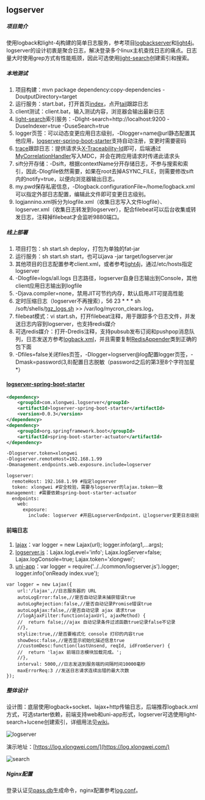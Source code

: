 ## logserver

##### 项目简介
使用logback和light-4j构建的简单日志服务，参考项目[logbackserver](https://gitee.com/xlongwei/logbackserver)和[light4j](https://gitee.com/xlongwei/light4j)。logserver的设计初衷是聚合日志，解决登录多个linux主机查找日志的痛点。日志量大时使用grep方式有性能瓶颈，因此可选使用[light-search](https://gitee.com/lightgrp/light-search)创建索引和搜索。

##### 本地测试

1. 项目构建：mvn package dependency:copy-dependencies -DoutputDirectory=target
2. 运行服务：start.bat，打开首页[index](http://localhost:9880/index.html)，点开[tail](http://localhost:9880/tail.html)跟踪日志
3. client测试：client.bat，输入测试内容，浏览器会输出最新日志
4. [light-search](https://gitee.com/lightgrp/light-search)索引服务：-Dlight-search=http://localhost:9200 -DuseIndexer=true -DuseSearch=true
5. logger页签：可以动态变更应用日志级别，-Dlogger=name@url静态配置其他应用，[logserver-spring-boot-starter](https://gitee.com/xlongwei/logserver-spring-boot-starter)支持自动注册，变更时需要密码
6. [trace](https://gitee.com/xlongwei/logserver/wikis/trace)跟踪日志：提供请求头[X-Traceability-Id](http://t.xlongwei.com/images/logserver/search.png)即可，后端通过[MyCorrelationHandler](https://gitee.com/xlongwei/light4j/blob/master/src/main/resources/config/handler.yml)写入MDC，并会在跨应用请求时传递此请求头
7. sift分开存储：-Dsift，根据contextName分开存储日志，不参与搜索和索引，因此-Dlogfile依然需要，如果在root去掉ASYNC_FILE，则需要修改sift内的notify=true，以便向浏览器输出日志。
8. my.pwd保存私密信息，-Dlogback.configurationFile=/home/logback.xml可以指定外部日志配置，编辑此文件即可变更日志级别。
9. logjannino.xml拆分为logfile.xml（收集日志写入文件logfile）、logserver.xml（收集日志转发到logserver），配合filebeat可以后台收集或转发日志，注释掉filebeat才会监听9880端口。

##### 线上部署

1. 项目打包：sh start.sh deploy，打包为单独的fat-jar
2. 运行服务：sh start.sh start，也可以java -jar target/logserver.jar
3. 其他项目的日志配置参考client.xml，或者参考[light4j](https://gitee.com/xlongwei/light4j/blob/master/src/main/resources/logback.xml)，通过/etc/hosts指定logserver
4. -Dlogfile=logs/all.logs 日志路径，logserver自身日志输出到Console，其他client应用日志输出到logfile
5. -Djava.compiler=none，禁用JIT可节约内存，默认启用JIT可提高性能
6. 定时压缩日志（logserver不再搜索），56 23 * * * sh /soft/shells/[tgz_logs.sh](https://gitee.com/xlongwei/logserver/blob/master/aliyun/tgz_logs.sh) >> /var/log/mycron_clears.log，
7. filebeat模式：vi start.sh，打开filebeat注释，用于跟踪多个日志文件，并发送日志内容到logserver，也支持redis媒介
8. 可选redis媒介：打开-Dredis注释，支持pubsub发布订阅和pushpop消息队列，日志发送方参考[logback.xml](https://gitee.com/xlongwei/light4j/blob/master/src/main/resources/logback.xml)，并且需要复制[RedisAppender](https://gitee.com/xlongwei/light4j/blob/master/src/main/java/ch/qos/logback/classic/redis/RedisAppender.java)类到正确的包下面
9. -Dfiles=false关闭files页签，-Dlogger=logserver@log配置logger页签，-Dmask=password(3,8)配置日志脱敏（password之后的第3至8个字符加星*）

#### [logserver-spring-boot-starter](https://gitee.com/xlongwei/logserver-spring-boot-starter)
```xml
<dependency>
    <groupId>com.xlongwei.logserver</groupId>
    <artifactId>logserver-spring-boot-starter</artifactId>
    <version>0.0.3</version>
</dependency>
<dependency>
	<groupId>org.springframework.boot</groupId>
	<artifactId>spring-boot-starter-actuator</artifactId>
</dependency>

-Dlogserver.token=xlongwei
-Dlogserver.remoteHost=192.168.1.99
-Dmanagement.endpoints.web.exposure.include=logserver

logserver:
  remoteHost: 192.168.1.99 #指定logserver
  token: xlongwei #安全校验，需要与logserver的lajax.token一致
management: #需要依赖spring-boot-starter-actuator
  endpoints:
    web:
      exposure:
        include: logserver #开启LogserverEndpoint，让logserver变更日志级别
```

#### 前端日志

1. [lajax](https://github.com/eshengsky/lajax)：var logger = new Lajax(url); logger.info(arg1,...args);
2. [logserver.js](https://log.xlongwei.com/logserver.js)：Lajax.logLevel='info'; Lajax.logServer=false; Lajax.logConsole=true; Lajax.token='xlongwei';
3. [uni-app](https://gitee.com/xlongwei/apidemo/blob/master/common/logserver.js)：var logger = require('../../common/logserver.js').logger; logger.info('onReady index.vue');

```
var logger = new Lajax({
	url:'/lajax',//日志服务器的 URL
	autoLogError:false,//是否自动记录未捕获错误true
	autoLogRejection:false,//是否自动记录Promise错误true
	autoLogAjax:false,//是否自动记录 ajax 请求true
	//logAjaxFilter:function(ajaxUrl, ajaxMethod) {
	//	return false;//ajax 自动记录条件过滤函数true记录false不记录
	//},
	stylize:true,//是否要格式化 console 打印的内容true
	showDesc:false,//是否显示初始化描述信息true
	//customDesc:function(lastUnsend, reqId, idFromServer) {
	//	return 'lajax 前端日志模块加载完成。';
	//},
	interval: 5000,//日志发送到服务端的间隔时间10000毫秒
	maxErrorReq:3 //发送日志请求连续出错的最大次数
});
```

##### 整体设计

设计图：底层使用logback+socket、lajax+http传输日志，后端推荐logback.xml方式，可选starter依赖，前端支持web和uni-app形式，logserver可选使用light-search+lucene创建索引，详细用法见[wiki](https://gitee.com/xlongwei/logserver/wikis)。

![logserver](http://t.xlongwei.com/images/logserver/logserver.png)

演示地址：[https://log.xlongwei.com/](https://log.xlongwei.com/)

![search](http://t.xlongwei.com/images/logserver/search.png)


##### Nginx配置

登录认证见[pass.db](http://api.xlongwei.com/doku.php?id=tools:logstation)生成命令，nginx配置参考[log.conf](https://gitee.com/xlongwei/logserver/blob/master/aliyun/log.conf)。
